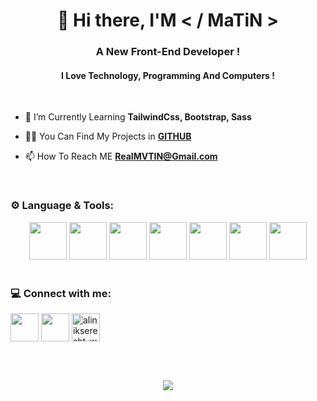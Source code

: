 <h1 align="center">👋 Hi there, I'M < / MaTiN ></h1>

<h3 align="center">A New Front-End Developer !</h3>
<h4 align="center">I Love Technology, Programming And Computers !</h4>

<br>

- 🌱 I’m Currently Learning **TailwindCss, Bootstrap, Sass**

- 👨‍💻 You Can Find My Projects in [**GITHUB**](https://github.com/RealMaTiN)

- 📫 How To Reach ME **RealMVTIN@Gmail.com**

<br>

<h3>⚙️ Language & Tools:</h3>

<div align="center">
  <code><img height="60" width="60" src="https://github.com/RealMaTiN/MaTiN/blob/main/Pics%20-%20Gifs/Language%20%26%20Tools/Html.svg"></code>
  <code><img height="60" width="60" src="https://github.com/RealMaTiN/MaTiN/blob/main/Pics%20-%20Gifs/Language%20%26%20Tools/Css.svg"></code>
  <code><img height="60" width="60" src="https://github.com/RealMaTiN/MaTiN/blob/main/Pics%20-%20Gifs/Language%20%26%20Tools/Tailwind.svg"></code>
  <code><img height="60" width="60" src="https://github.com/RealMaTiN/MaTiN/blob/main/Pics%20-%20Gifs/Language%20%26%20Tools/Bootstrap.svg"></code>
  <code><img height="60" width="60" src="https://github.com/RealMaTiN/MaTiN/blob/main/Pics%20-%20Gifs/Language%20%26%20Tools/Sass.svg"></code>
  <code><img height="60" width="60" src="https://github.com/RealMaTiN/MaTiN/blob/main/Pics%20-%20Gifs/Language%20%26%20Tools/Github.svg"></code>
  <code><img height="60" width="60" src="https://github.com/RealMaTiN/MaTiN/blob/main/Pics%20-%20Gifs/Language%20%26%20Tools/VSCode.svg"></code>
</div>

<br>

<h3>💻 Connect with me:</h3>

<a href="https://github.com/RealMaTiN" target="blank"><img align="center" src="https://github.com/RealMaTiN/MaTiN/blob/main/Pics%20-%20Gifs/Social%20Media/Github.svg" height="45" width="45" /></a>
<a href="https://t.me/MainMaTiN" target="blank"><img align="center" src="https://github.com/RealMaTiN/MaTiN/blob/main/Pics%20-%20Gifs/Social%20Media/Telegram.svg" height="45" width="45" /></a>
<a href="https://discord.com/users/905027634541522974" target="blank"><img align="center" src="https://github.com/RealMaTiN/MaTiN/blob/main/Pics%20-%20Gifs/Social%20Media/Discord.svg" alt="alinikseresht_web" height="45" width="45" /></a>

<br><br>

<div align="center">
<img src="https://github.com/RealMaTiN/MaTiN/blob/main/Pics%20-%20Gifs/Gifs/Snake-Game.svg">
</div>

